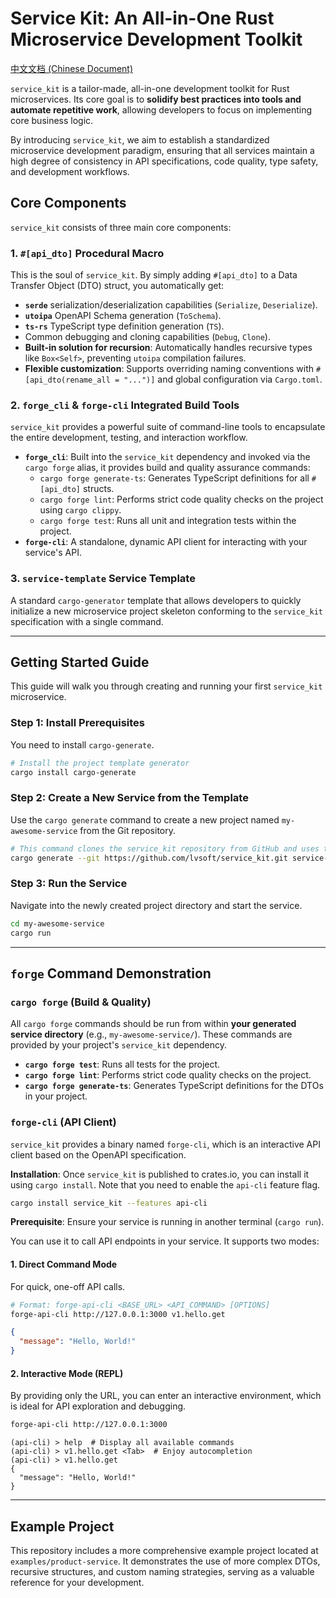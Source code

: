 # Service Kit: An All-in-One Rust Microservice Development Toolkit

[中文文档 (Chinese Document)](README.cn.md)

`service_kit` is a tailor-made, all-in-one development toolkit for Rust microservices. Its core goal is to **solidify best practices into tools and automate repetitive work**, allowing developers to focus on implementing core business logic.

By introducing `service_kit`, we aim to establish a standardized microservice development paradigm, ensuring that all services maintain a high degree of consistency in API specifications, code quality, type safety, and development workflows.

## Core Components

`service_kit` consists of three main core components:

### 1. `#[api_dto]` Procedural Macro

This is the soul of `service_kit`. By simply adding `#[api_dto]` to a Data Transfer Object (DTO) struct, you automatically get:

-   **`serde`** serialization/deserialization capabilities (`Serialize`, `Deserialize`).
-   **`utoipa`** OpenAPI Schema generation (`ToSchema`).
-   **`ts-rs`** TypeScript type definition generation (`TS`).
-   Common debugging and cloning capabilities (`Debug`, `Clone`).
-   **Built-in solution for recursion**: Automatically handles recursive types like `Box<Self>`, preventing `utoipa` compilation failures.
-   **Flexible customization**: Supports overriding naming conventions with `#[api_dto(rename_all = "...")]` and global configuration via `Cargo.toml`.

### 2. `forge_cli` & `forge-cli` Integrated Build Tools

`service_kit` provides a powerful suite of command-line tools to encapsulate the entire development, testing, and interaction workflow.

-   **`forge_cli`**: Built into the `service_kit` dependency and invoked via the `cargo forge` alias, it provides build and quality assurance commands:
    -   `cargo forge generate-ts`: Generates TypeScript definitions for all `#[api_dto]` structs.
    -   `cargo forge lint`: Performs strict code quality checks on the project using `cargo clippy`.
    -   `cargo forge test`: Runs all unit and integration tests within the project.
-   **`forge-cli`**: A standalone, dynamic API client for interacting with your service's API.

### 3. `service-template` Service Template

A standard `cargo-generator` template that allows developers to quickly initialize a new microservice project skeleton conforming to the `service_kit` specification with a single command.

---

## Getting Started Guide

This guide will walk you through creating and running your first `service_kit` microservice.

### Step 1: Install Prerequisites

You need to install `cargo-generate`.

```bash
# Install the project template generator
cargo install cargo-generate
```

### Step 2: Create a New Service from the Template

Use the `cargo generate` command to create a new project named `my-awesome-service` from the Git repository.

```bash
# This command clones the service_kit repository from GitHub and uses the service-template directory as the template
cargo generate --git https://github.com/lvsoft/service_kit.git service-template --name my-awesome-service
```

### Step 3: Run the Service

Navigate into the newly created project directory and start the service.

```bash
cd my-awesome-service
cargo run
```

---

## `forge` Command Demonstration

### `cargo forge` (Build & Quality)

All `cargo forge` commands should be run from within **your generated service directory** (e.g., `my-awesome-service/`). These commands are provided by your project's `service_kit` dependency.

-   **`cargo forge test`**: Runs all tests for the project.
-   **`cargo forge lint`**: Performs strict code quality checks on the project.
-   **`cargo forge generate-ts`**: Generates TypeScript definitions for the DTOs in your project.

### `forge-cli` (API Client)

`service_kit` provides a binary named `forge-cli`, which is an interactive API client based on the OpenAPI specification.

**Installation**:
Once `service_kit` is published to crates.io, you can install it using `cargo install`. Note that you need to enable the `api-cli` feature flag.

```bash
cargo install service_kit --features api-cli
```

**Prerequisite**: Ensure your service is running in another terminal (`cargo run`).

You can use it to call API endpoints in your service. It supports two modes:

#### 1. Direct Command Mode

For quick, one-off API calls.

```sh
# Format: forge-api-cli <BASE_URL> <API_COMMAND> [OPTIONS]
forge-api-cli http://127.0.0.1:3000 v1.hello.get
```
```json
{
  "message": "Hello, World!"
}
```

#### 2. Interactive Mode (REPL)

By providing only the URL, you can enter an interactive environment, which is ideal for API exploration and debugging.

```sh
forge-api-cli http://127.0.0.1:3000
```
```
(api-cli) > help  # Display all available commands
(api-cli) > v1.hello.get <Tab>  # Enjoy autocompletion
(api-cli) > v1.hello.get
{
  "message": "Hello, World!"
}
```

---

## Example Project

This repository includes a more comprehensive example project located at `examples/product-service`. It demonstrates the use of more complex DTOs, recursive structures, and custom naming strategies, serving as a valuable reference for your development.
